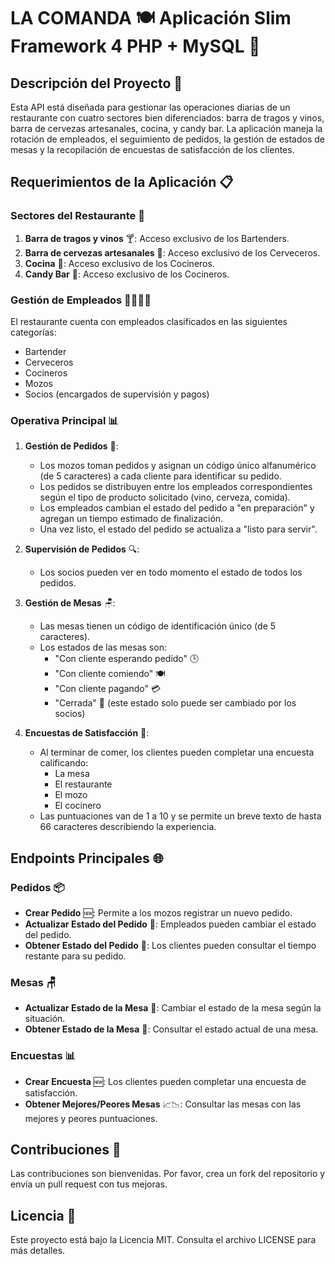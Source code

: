 LA COMANDA 🍽 Aplicación Slim Framework 4 PHP + MySQL 🚀
==================================================

## Descripción del Proyecto 🎯

Esta API está diseñada para gestionar las operaciones diarias de un restaurante con cuatro sectores bien diferenciados: barra de tragos y vinos, barra de cervezas artesanales, cocina, y candy bar. La aplicación maneja la rotación de empleados, el seguimiento de pedidos, la gestión de estados de mesas y la recopilación de encuestas de satisfacción de los clientes.

## Requerimientos de la Aplicación 📋

### Sectores del Restaurante 🍴

1. **Barra de tragos y vinos** 🍸: Acceso exclusivo de los Bartenders.
2. **Barra de cervezas artesanales** 🍺: Acceso exclusivo de los Cerveceros.
3. **Cocina** 🍲: Acceso exclusivo de los Cocineros.
4. **Candy Bar** 🍭: Acceso exclusivo de los Cocineros.

### Gestión de Empleados 👨‍🍳👩‍🍳

El restaurante cuenta con empleados clasificados en las siguientes categorías:

- Bartender
- Cerveceros
- Cocineros
- Mozos
- Socios (encargados de supervisión y pagos)

### Operativa Principal 📊

1. **Gestión de Pedidos** 📝:
   - Los mozos toman pedidos y asignan un código único alfanumérico (de 5 caracteres) a cada cliente para identificar su pedido.
   - Los pedidos se distribuyen entre los empleados correspondientes según el tipo de producto solicitado (vino, cerveza, comida).
   - Los empleados cambian el estado del pedido a "en preparación" y agregan un tiempo estimado de finalización.
   - Una vez listo, el estado del pedido se actualiza a "listo para servir".

2. **Supervisión de Pedidos** 🔍:
   - Los socios pueden ver en todo momento el estado de todos los pedidos.

3. **Gestión de Mesas** 🪑:
   - Las mesas tienen un código de identificación único (de 5 caracteres).
   - Los estados de las mesas son:
     - "Con cliente esperando pedido" 🕒
     - "Con cliente comiendo" 🍽
     - "Con cliente pagando" 💳
     - "Cerrada" 🚪 (este estado solo puede ser cambiado por los socios)

4. **Encuestas de Satisfacción** 📝:
   - Al terminar de comer, los clientes pueden completar una encuesta calificando:
     - La mesa
     - El restaurante 
     - El mozo
     - El cocinero
   - Las puntuaciones van de 1 a 10 y se permite un breve texto de hasta 66 caracteres describiendo la experiencia.

## Endpoints Principales 🌐

### Pedidos 📦

- **Crear Pedido** 🆕: Permite a los mozos registrar un nuevo pedido.
- **Actualizar Estado del Pedido** 🔄: Empleados pueden cambiar el estado del pedido.
- **Obtener Estado del Pedido** 📅: Los clientes pueden consultar el tiempo restante para su pedido.

### Mesas 🪑

- **Actualizar Estado de la Mesa** 🔄: Cambiar el estado de la mesa según la situación.
- **Obtener Estado de la Mesa** 📅: Consultar el estado actual de una mesa.

### Encuestas 📊

- **Crear Encuesta** 🆕: Los clientes pueden completar una encuesta de satisfacción.
- **Obtener Mejores/Peores Mesas** 📈📉: Consultar las mesas con las mejores y peores puntuaciones.

## Contribuciones 🤝

Las contribuciones son bienvenidas. Por favor, crea un fork del repositorio y envía un pull request con tus mejoras.

## Licencia 📄

Este proyecto está bajo la Licencia MIT. Consulta el archivo LICENSE para más detalles.
